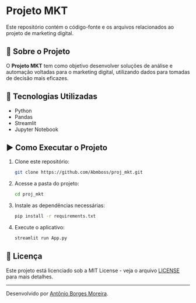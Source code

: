 # Projeto MKT

Este repositório contém o código-fonte e os arquivos relacionados ao projeto de marketing digital.

## 📌 Sobre o Projeto

O **Projeto MKT** tem como objetivo desenvolver soluções de análise e automação voltadas para o marketing digital, utilizando dados para tomadas de decisão mais eficazes.

## 🚀 Tecnologias Utilizadas

- Python
- Pandas
- Streamlit
- Jupyter Notebook

## ▶ Como Executar o Projeto

1. Clone este repositório:
   ```bash
   git clone https://github.com/Abmboss/proj_mkt.git
   ```
2. Acesse a pasta do projeto:
   ```bash
   cd proj_mkt
   ```
3. Instale as dependências necessárias:
   ```bash
   pip install -r requirements.txt
   ```
4. Execute o aplicativo:
   ```bash
   streamlit run App.py
   ```

## 📄 Licença

Este projeto está licenciado sob a MIT License - veja o arquivo [LICENSE](LICENSE) para mais detalhes.

---
Desenvolvido por [Antônio Borges Moreira](https://github.com/Abmboss).


